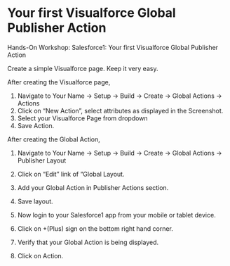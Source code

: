 Your first Visualforce Global Publisher Action
====================================

Hands-On Workshop: Salesforce1: Your first Visualforce Global Publisher Action

Create a simple Visualforce page. Keep it very easy.


After creating the Visualforce page,
1. Navigate to
Your Name -> Setup -> Build -> Create -> Global Actions -> Actions
2.	Click on “New  Action”, select attributes as displayed in the Screenshot. 
3.	Select your Visualforce Page from dropdown
4.	Save Action. 

After creating the Global Action, 
1.	Navigate to
Your Name -> Setup -> Build -> Create -> Global Actions -> Publisher Layout
2.	Click on “Edit” link of “Global Layout.
3.	Add your Global Action in Publisher Actions section.
4.	Save layout.
  
1.	Now login to your Salesforce1  app from your mobile or tablet device.
2.	Click on +(Plus) sign on the bottom right hand corner.
3.	Verify that your Global Action is being displayed. 
4.	Click on Action.
